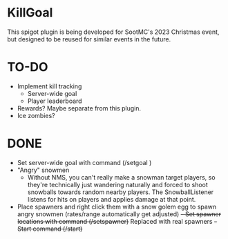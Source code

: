 # KillGoal

This spigot plugin is being developed for SootMC's 2023 Christmas event, but designed to be reused for similar events in the future.

# TO-DO
- Implement kill tracking
  - Server-wide goal
  - Player leaderboard
- Rewards? Maybe separate from this plugin.
- Ice zombies?

# DONE
- Set server-wide goal with command (/setgoal <number>)
- "Angry" snowmen
  - Without NMS, you can't really make a snowman target players, so they're technically just wandering naturally and forced to shoot snowballs towards random nearby players. The SnowballListener listens for hits on players and applies damage at that point.
- Place spawners and right click them with a snow golem egg to spawn angry snowmen (rates/range automatically get adjusted)
~~- Set spawner locations with command (/setspawner)~~ Replaced with real spawners
~~- Start command (/start)~~
